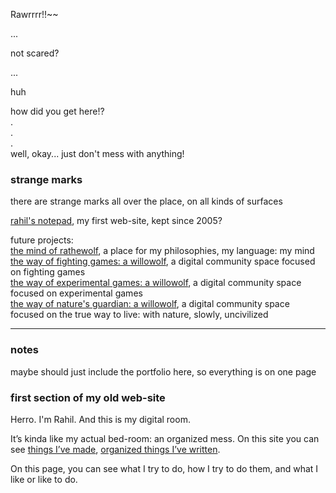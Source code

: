 Rawrrrr!!~~

...

not scared?

...

huh

how did you get here!?  
.  
.  
.  
well, okay... just don't mess with anything!



### strange marks
there are strange marks all over the place, on all kinds of surfaces 

[rahil's notepad](https://rahilpatel.com), my first web-site, kept since 2005?  

future projects:  
[the mind of rathewolf](https://mind.rathewolf.com), a place for my philosophies, my language: my mind  
[the way of fighting games: a willowolf](https://fga.willowolf.com), a digital community space focused on fighting games  
[the way of experimental games: a willowolf](https://ega.willowolf.com), a digital community space focused on experimental games  
[the way of nature's guardian: a willowolf](https://nga.willowolf.com), a digital community space focused on the true way to live: with nature, slowly, uncivilized  
- - -

### notes
maybe should just include the portfolio here, so everything is on one page


### first section of my old web-site
Herro. I'm Rahil. And this is my digital room.

It&#8217;s kinda like my actual bed-room: an organized mess. On this site you can see [things I&#8217;ve made](http://www.rahilpatel.com/blog/portfolio), [organized things I&#8217;ve written](http://www.rahilpatel.com/blog/valuable-things-ive-written).

On this page, you can see what I try to do, how I try to do them, and what I like or like to do.
